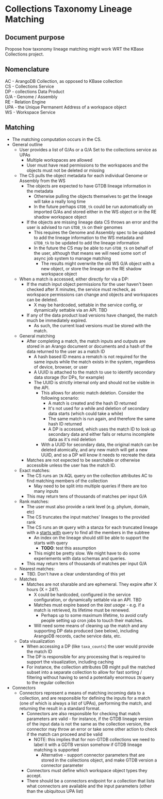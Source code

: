 # Collections Taxonomy Lineage Matching

## Document purpose

Propose how taxonomy lineage matching might work WRT the KBase Collections project.

## Nomenclature

AC - ArangoDB Collection, as opposed to KBase collection  
CS - Collections Service  
DP - collections Data Product  
G/A - Genome / Assembly  
RE - Relation Engine  
UPA - the Unique Permanent Address of a workspace object  
WS - Workspace Service  

## Matching

* The matching computation occurs in the CS.
* General outline
  * User provides a list of G/As or a G/A Set to the collections service as UPAs
    * Multiple workspaces are allowed
    * User must have read permissions to the workspaces and the objects must not be deleted or
      missing
  * The CS pulls the object metadata for each individual Genome or Assembly from the WS
    * The objects are expected to have GTDB lineage information in the metadata
      * Otherwise pulling the objects themselves to get the lineage will take a really long time
      * In the future perhaps `GTDB_tk` could be run automatically on imported G/As and
        stored either in the WS object or in the RE shadow workspace object
    * If the objects are missing lineage data CS throws an error and the user is advised to run
      `GTDB_tk` on their genomes
      * This requires the Genome and Assembly spec to be updated to add the lineage information
        to the WS metadata and `GTDB_tk` to be updated to add the lineage information
      * In the future the CS may be able to run `GTDB_tk` on behalf of the user, although that
        means we will need some sort of async job system to manage matching
        * The results might overwrite the old WS G/A object with a new object, or
          store the lineage on the RE shadow workspace object
  * When a match is accessed, either directly for via a DP:
    * If the match input object permissions for the user haven't been checked after X minutes,
      the service must recheck, as workspace permissions can change and objects and workspaces
      can be deleted.
      * X may be hardcoded, settable in the service config, or dynamically settable via an API. TBD
    * If any of the data product load versions have changed, the match much be immediately
      expired.
      * As such, the current load versions must be stored with the match.
  * General matching
    * After completing a match, the match inputs and outputs are stored in an Arango document
      or documents and a hash of the data returned to the user as a match ID
      * A hash based ID means a rematch is not required for the same inputs while the match
        exists in the system, regardless of device, browser, or user
      * A UUID is attached to the match to use to identify secondary data storage
        (for DPs, for example)
      * The UUID is strictly internal only and should not be visible in the API.
        * This allows for atomic match deletion. Consider the following scenario:
          * A match is created and the hash ID returned
          * It's not used for a while and deletion of secondary data starts (which could take a
            while)
          * The same match is run again, and therefore the same hash ID returned
          * A DP is accessed, which uses the match ID to look up secondary data and
            either fails or returns incomplete data as it's mid deletion
        * With a UUID for secondary data, the original match can be deleted atomically, and any
          new match will get a new UUID, and so a DP will know it needs to recreate the data
    * Matches are not expected to be searchable or otherwise accessible unless the user has
      the match ID.
  * Exact matches:
    * The CS runs an `IN` AQL query on the collection attributes AC to find matching members of
      the collection
      * May need to be split into multiple queries if there are too many inputs
    * This may return tens of thousands of matches per input G/A
  * Rank matches:
    * The user must also provide a rank level (e.g. phylum, domain, etc)
    * The CS truncates the input matches' lineages to the provided rank
    * The CS runs an `OR` query with a stanza for each truncated lineage with a
      [starts with](https://github.com/arangodb/arangodb/issues/1796)
      query to find all the members in the subtree
      * An index on the lineage should still be able to support the starts with query
        * **TODO**: test this assumption
      * This might be pretty slow. We might have to do some experiements with data schemas and
        queries.
    * This may return tens of thousands of matches per input G/A
  * Nearest matches:
    * TBD. Don't have a clear understanding of this yet
  * Matches
    * Matches are not sharable and are ephemeral. They expire after X hours (X = 24?).
      * X could be hardcoded, configured in the service configuration, or dynamically settable
        via an API. TBD
      * Matches must expire based on the *last usage* - e.g. if a match is retrieved, its lifetime
        must be renewed.
        * Perhaps up to some maximum lifetime, to avoid crafy people setting up cron jobs to
          touch their matches.
      * Will need some means of cleaning up the match and any supporting DP data produced (see
        below), including ArangoDB records, cache service data, etc.
  * Data visualization
    * When accessing a DP (like `taxa_counts`) the user would provide the match ID
    * The DP is responsible for any processing that is required to support the visualization,
      including caching
    * For instance, the collection attributes DB might pull the matched subset into a separate
      collection to allow for fast sorting / filtering without having to send a potentially
      enormous `IN` query to the regular collection
* Connectors
  * Connectors represent a means of matching incoming data to a collection, and are responsible
    for defining the inputs for a match (one of which is always a list of UPAs), performing the
    match, and returning the result in a standard format.
    * Connectors are also responsible for checking that match parameters are valid - for instance,
      if the GTDB lineage version of the input data is not the same as the collection version,
      the connector may throw an error or take some other action to check if the match can
      proceed and be valid
      * NOTE: this implies that for non-GTDB collections we need to label it with a GDTB
        version somehow if GTDB lineage matching is supported
        * Alternative - support connector parameters that are stored in the collections object, and
          make GTDB version a connector parameter
    * Connectors must define which workspace object types they accept.
    * There should be a connectors endpoint for a collection that lists what connectors are
      available and the input parameters (other than the ubiquitous UPA list)